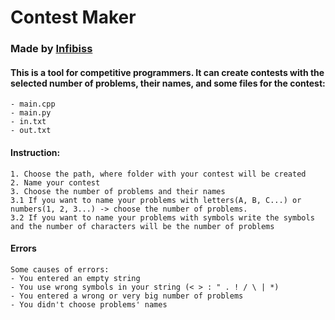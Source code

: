 # **Contest Maker**
### **Made by [Infibiss](https://github.com/Infibiss?tab=repositories)**

#### This is a tool for competitive programmers. It can create contests with the selected number of problems, their names, and some files for the contest:
	- main.cpp
	- main.py
	- in.txt
	- out.txt


#### Instruction:
	1. Choose the path, where folder with your contest will be created
	2. Name your contest
	3. Choose the number of problems and their names
	3.1 If you want to name your problems with letters(A, B, C...) or numbers(1, 2, 3...) -> choose the number of problems. 
	3.2 If you want to name your problems with symbols write the symbols and the number of characters will be the number of problems

#### Errors
	Some causes of errors:
	- You entered an empty string
	- You use wrong symbols in your string (< > : " . ! / \ | *)
	- You entered a wrong or very big number of problems
	- You didn't choose problems' names
